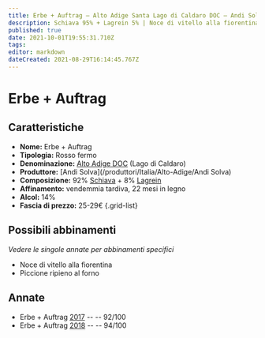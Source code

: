 ```yaml
---
title: Erbe + Auftrag – Alto Adige Santa Lago di Caldaro DOC – Andi Solva – Alto-Adige (IT) – 25-29€ – 5★
description: Schiava 95% + Lagrein 5% | Noce di vitello alla fiorentina – Piccione ripieno al forno
published: true
date: 2021-10-01T19:55:31.710Z
tags: 
editor: markdown
dateCreated: 2021-08-29T16:14:45.767Z
---
```


# Erbe + Auftrag

## Caratteristiche
- **Nome:** Erbe + Auftrag
- **Tipologia:** Rosso fermo 
- **Denominazione:** [Alto Adige DOC](/denominazioni/Italia/Alto-Adige/DOC/Alto-Adige) (Lago di Caldaro)
- **Produttore:** [Andi Solva](/produttori/Italia/Alto-Adige/Andi Solva) 
- **Composizione:** 92% [Schiava](/vitigni/Italia/schiava) + 8% [Lagrein](/vitigni/Italia/lagrein)
- **Affinamento:** vendemmia tardiva, 22 mesi in legno
- **Alcol:** 14%
- **Fascia di prezzo:** 25-29€
{.grid-list}




## Possibili abbinamenti
*Vedere le singole annate per abbinamenti specifici*

- Noce di vitello alla fiorentina
- Piccione ripieno al forno

## Annate

- Erbe + Auftrag [2017](/vini/Italia/Alto-Adige/Andi-Solva/Erbe-Auftrag/2017) -- <span class="star-5"></span> -- 92/100
- Erbe + Auftrag [2018](/vini/Italia/Alto-Adige/Andi-Solva/Erbe-Auftrag/2018) -- <span class="star-5"></span> -- 94/100
 